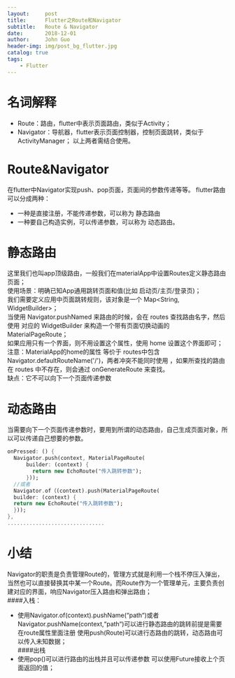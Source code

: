 ```yaml
---
layout:     post
title:      Flutter之Route和Navigator
subtitle:   Route & Navigator
date:       2018-12-01
author:     John Guo
header-img: img/post_bg_flutter.jpg
catalog: true
tags:
    - Flutter
---
```


# 名词解释
* Route：路由，flutter中表示页面路由，类似于Activity；
* Navigator：导航器，flutter表示页面控制器，控制页面跳转，类似于ActivityManager；
以上两者需结合使用。
    
# Route&Navigator
在flutter中Navigator实现push、pop页面，页面间的参数传递等等。
flutter路由可以分成两种：
* 一种是直接注册，不能传递参数，可以称为 静态路由
* 一种要自己构造实例，可以传递参数，可以称为 动态路由。

# 静态路由
这里我们也叫app顶级路由，一般我们在materialApp中设置Routes定义静态路由页面；  
使用场景：明确已知App通用跳转页面和值(比如 启动页/主页/登录页)；  
我们需要定义应用中页面跳转规则，该对象是一个 Map<String, WidgetBuilder>；  
当使用 Navigator.pushNamed 来路由的时候，会在 routes 查找路由名字，然后使用 对应的 WidgetBuilder 来构造一个带有页面切换动画的 MaterialPageRoute；   
如果应用只有一个界面，则不用设置这个属性，使用 home 设置这个界面即可；  
注意：MaterialApp的home的属性 等价于 routes中包含 Navigator.defaultRouteName('/')，两者冲突不能同时使用 ，如果所查找的路由在 routes 中不存在，则会通过 onGenerateRoute 来查找。  
缺点：它不可以向下一个页面传递参数

# 动态路由
当需要向下一个页面传递参数时，要用到所谓的动态路由，自己生成页面对象，所以可以传递自己想要的参数。
```dart
onPressed: () {
  Navigator.push(context, MaterialPageRoute(
      builder: (context) {
        return new EchoRoute("传入跳转参数");
      }));
  //或者
  Navigator.of（(context).push(MaterialPageRoute(
  builder: (context) {
  return new EchoRoute("传入跳转参数");
  }));
},
...............................
```

# 小结
Navigator的职责是负责管理Route的，管理方式就是利用一个栈不停压入弹出，当然也可以直接替换其中某一个Route。而Route作为一个管理单元，主要负责创建对应的界面，响应Navigator压入路由和弹出路由；  
####入栈：
* 使用Navigator.of(context).pushName(“path“)或者Navigator.pushName(context,“path“)可以进行静态路由的跳转前提是需要在route属性里面注册
使用push(Route)可以进行态路由的跳转，动态路由可以传入未知数据；  
####出栈
* 使用pop()可以进行路由的出栈并且可以传递参数
可以使用Future接收上个页面返回的值；